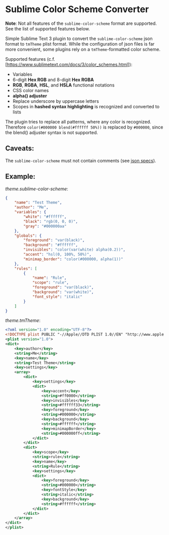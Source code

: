 Sublime Color Scheme Converter
==============================

**Note**: Not all features of the `sublime-color-scheme` format are supported. See the list of supported features below.

Simple Sublime Text 3 plugin to convert the `sublime-color-scheme` json format to `tmTheme` plist format. While the configuration of json files is far more convenient, some plugins rely on a `tmTheme`-formatted color scheme.

Supported features (c.f. [https://www.sublimetext.com/docs/3/color_schemes.html]):
* Variables
* 6-digit **Hex RGB** and 8-digit **Hex RGBA**
* **RGB**, **RGBA**, **HSL**, and **HSLA** functional notations
* CSS color names
* **alpha() adjuster**
* Replace underscore by uppercase letters
* Scopes in **hashed syntax highlighting** is recognized and converted to lists

The plugin tries to replace all patterns, where any color is recognized. Therefore `color(#000000 blend(#ffffff 50%))` is replaced by `#000000`, since the blend() adjuster syntax is not supported.

Caveats:
--------

The `sublime-color-scheme` must not contain comments (see [json specs](http://www.json.org/)).

Example:
--------

*theme.sublime-color-scheme*:

``` json
{
    "name": "Test Theme",
    "author": "Me",
    "variables": {
        "white": "#ffffff",
        "black": "rgb(0, 0, 0)",
        "gray": "#000000aa"
    },
    "globals": {
        "foreground": "var(black)",
        "background": "#ffffff",
        "invisibles": "color(var(white) alpha(0.2))",
        "accent": "hsl(0, 100%, 50%)",
        "minimap_border": "color(#000000, alpha(1))"
    },
    "rules": [
        {
            "name": "Rule",
            "scope": "rule",
            "foreground": "var(black)",
            "background": "var(white)",
            "font_style": "italic"
        }
    ]
}
```

*theme.tmTheme*:

``` xml
<?xml version="1.0" encoding="UTF-8"?>
<!DOCTYPE plist PUBLIC "-//Apple//DTD PLIST 1.0//EN" "http://www.apple.com/DTDs/PropertyList-1.0.dtd">
<plist version="1.0">
<dict>
    <key>author</key>
    <string>Me</string>
    <key>name</key>
    <string>Test Theme</string>
    <key>settings</key>
    <array>
        <dict>
            <key>settings</key>
            <dict>
                <key>accent</key>
                <string>#ff0000</string>
                <key>invisibles</key>
                <string>#ffffff33</string>
                <key>foreground</key>
                <string>#000000</string>
                <key>background</key>
                <string>#ffffff</string>
                <key>minimapBorder</key>
                <string>#000000ff</string>
            </dict>
        </dict>
        <dict>
            <key>scope</key>
            <string>rule</string>
            <key>name</key>
            <string>Rule</string>
            <key>settings</key>
            <dict>
                <key>foreground</key>
                <string>#000000</string>
                <key>fontStyle</key>
                <string>italic</string>
                <key>background</key>
                <string>#ffffff</string>
            </dict>
        </dict>
    </array>
</dict>
</plist>
```
